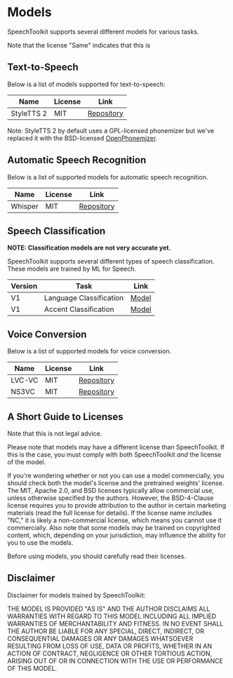 # Models

SpeechToolkit supports several different models for various tasks.

Note that the license "Same" indicates that this is 

## Text-to-Speech

Below is a list of models supported for text-to-speech:

| Name    | License | Link                                            |
| ------- | ------- | ----------------------------------------------- |
| StyleTTS 2 | MIT     | [Repository](https://github.com/yl4579/StyleTTS2) |

Note: StyleTTS 2 by default uses a GPL-licensed phonemizer but we've replaced it with the BSD-licensed [OpenPhonemizer](https://github.com/NeuralVox/OpenPhonemizer).

## Automatic Speech Recognition

Below is a list of supported models for automatic speech recognition.

| Name    | License | Link                                            |
| ------- | ------- | ----------------------------------------------- |
| Whisper | MIT     | [Repository](https://github.com/openai/whisper) |

## Speech Classification

**NOTE: Classification models are not very accurate yet.**

SpeechToolkit supports several different types of speech classification. These models are trained by ML for Speech.

| Version | Task                    | Link                                                                  |
| ------- | ----------------------- | --------------------------------------------------------------------- |
| V1      | Language Classification | [Model](https://huggingface.co/ml-for-speech/language-classification) |
| V1      | Accent Classification   | [Model](https://huggingface.co/ml-for-speech/accent-classification)   |

## Voice Conversion

Below is a list of supported models for voice conversion.

| Name   | License | Link                                                 |
| ------ | ------- | ---------------------------------------------------- |
| LVC-VC | MIT     | [Repository](https://github.com/wonjune-kang/lvc-vc) |
| NS3VC  | MIT     | [Repository](https://github.com/open-mmlab/Amphion)  |

## A Short Guide to Licenses

Note that this is not legal advice.

Please note that models may have a different license than SpeechToolkit. If this is the case, you must comply with both SpeechToolkit *and* the license of the model.

If you're wondering whether or not you can use a model commercially, you should check both the model's license and the pretrained weights' license. The MIT, Apache 2.0, and BSD licenses typically allow commercial use, unless otherwise specified by the authors. However, the BSD-4-Clause license requires you to provide attribution to the author in certain marketing materials (read the full license for details). If the license name includes "NC," it is likely a non-commercial license, which means you cannot use it commercially. Also note that some models may be trained on copyrighted content, which, depending on your jurisdiction, may influence the ability for you to use the models.

Before using models, you should carefully read their licenses.

## Disclaimer

Disclaimer for models trained by SpeechToolkit:

THE MODEL IS PROVIDED "AS IS" AND THE AUTHOR DISCLAIMS ALL WARRANTIES WITH REGARD TO THIS MODEL INCLUDING ALL IMPLIED WARRANTIES OF MERCHANTABILITY AND FITNESS. IN NO EVENT SHALL THE AUTHOR BE LIABLE FOR ANY SPECIAL, DIRECT, INDIRECT, OR CONSEQUENTIAL DAMAGES OR ANY DAMAGES WHATSOEVER RESULTING FROM LOSS OF USE, DATA OR PROFITS, WHETHER IN AN ACTION OF CONTRACT, NEGLIGENCE OR OTHER TORTIOUS ACTION, ARISING OUT OF OR IN CONNECTION WITH THE USE OR PERFORMANCE OF THIS MODEL.
